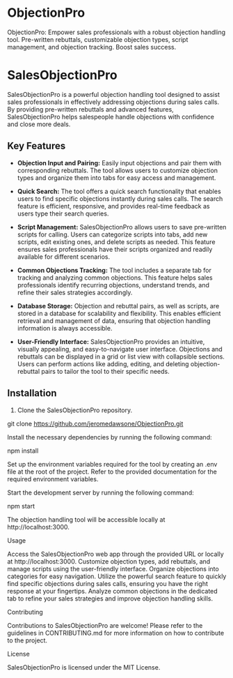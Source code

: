 # ObjectionPro
ObjectionPro: Empower sales professionals with a robust objection handling tool. Pre-written rebuttals, customizable objection types, script management, and objection tracking. Boost sales success.

# SalesObjectionPro

SalesObjectionPro is a powerful objection handling tool designed to assist sales professionals in effectively addressing objections during sales calls. By providing pre-written rebuttals and advanced features, SalesObjectionPro helps salespeople handle objections with confidence and close more deals.

## Key Features

- **Objection Input and Pairing:** Easily input objections and pair them with corresponding rebuttals. The tool allows users to customize objection types and organize them into tabs for easy access and management.

- **Quick Search:** The tool offers a quick search functionality that enables users to find specific objections instantly during sales calls. The search feature is efficient, responsive, and provides real-time feedback as users type their search queries.

- **Script Management:** SalesObjectionPro allows users to save pre-written scripts for calling. Users can categorize scripts into tabs, add new scripts, edit existing ones, and delete scripts as needed. This feature ensures sales professionals have their scripts organized and readily available for different scenarios.

- **Common Objections Tracking:** The tool includes a separate tab for tracking and analyzing common objections. This feature helps sales professionals identify recurring objections, understand trends, and refine their sales strategies accordingly.

- **Database Storage:** Objection and rebuttal pairs, as well as scripts, are stored in a database for scalability and flexibility. This enables efficient retrieval and management of data, ensuring that objection handling information is always accessible.

- **User-Friendly Interface:** SalesObjectionPro provides an intuitive, visually appealing, and easy-to-navigate user interface. Objections and rebuttals can be displayed in a grid or list view with collapsible sections. Users can perform actions like adding, editing, and deleting objection-rebuttal pairs to tailor the tool to their specific needs.

## Installation

1. Clone the SalesObjectionPro repository.


git clone https://github.com/jeromedawsone/ObjectionPro.git

Install the necessary dependencies by running the following command:

npm install



Set up the environment variables required for the tool by creating an .env file at the root of the project. Refer to the provided documentation for the required environment variables.



Start the development server by running the following command:

npm start



The objection handling tool will be accessible locally at http://localhost:3000.



Usage

Access the SalesObjectionPro web app through the provided URL or locally at http://localhost:3000.
Customize objection types, add rebuttals, and manage scripts using the user-friendly interface. Organize objections into categories for easy navigation.
Utilize the powerful search feature to quickly find specific objections during sales calls, ensuring you have the right response at your fingertips.
Analyze common objections in the dedicated tab to refine your sales strategies and improve objection handling skills.


Contributing

Contributions to SalesObjectionPro are welcome! Please refer to the guidelines in CONTRIBUTING.md for more information on how to contribute to the project.


License

SalesObjectionPro is licensed under the MIT License.
